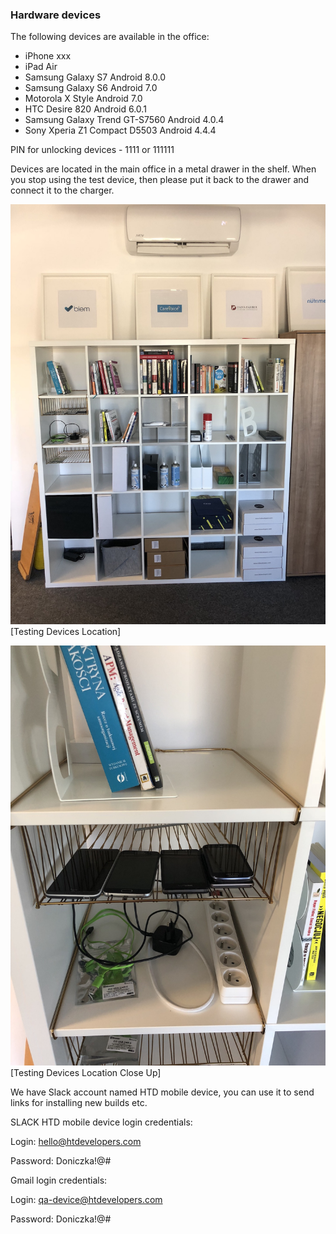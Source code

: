 ### Hardware devices

The following devices are available in the office:
* iPhone xxx
* iPad Air
* Samsung Galaxy S7               Android 8.0.0
* Samsung Galaxy S6               Android 7.0
* Motorola X Style                Android 7.0
* HTC Desire 820                  Android 6.0.1
* Samsung Galaxy Trend GT-S7560   Android 4.0.4
* Sony Xperia Z1 Compact D5503    Android 4.4.4

PIN for unlocking devices - 1111 or 111111

Devices are located in the main office in a metal drawer in the shelf. When you stop using the test device, then please put it back to the drawer and connect it to the charger.

![Testing Devices Location](/images/testing_devices_location.JPG)
[Testing Devices Location]

![Testing Devices Location Close Up](/images/testing_devices_location_close_up.JPG)
[Testing Devices Location Close Up]

We have Slack account named HTD mobile device, you can use it to send links for installing new builds etc.

SLACK HTD mobile device login credentials:

Login: hello@htdevelopers.com

Password: Doniczka!@#

Gmail login credentials:

Login: qa-device@htdevelopers.com

Password: Doniczka!@#

